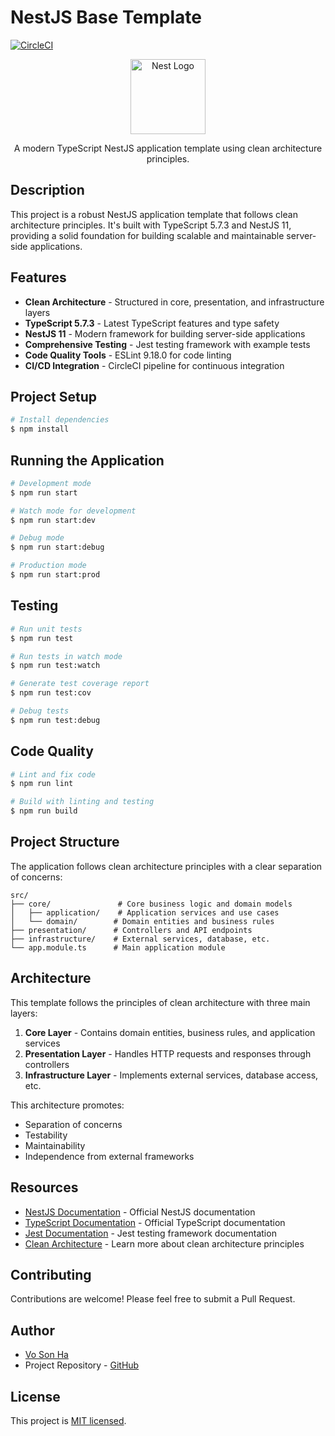 # NestJS Base Template

[![CircleCI](https://dl.circleci.com/status-badge/img/circleci/XezpwfPi1US9RhS159vdjh/Xkysgexu81sGiFtzJyFTrK/tree/main.svg?style=svg)](https://dl.circleci.com/status-badge/redirect/circleci/XezpwfPi1US9RhS159vdjh/Xkysgexu81sGiFtzJyFTrK/tree/main)

<p align="center">
  <a href="http://nestjs.com/" target="blank"><img src="https://nestjs.com/img/logo-small.svg" width="120" alt="Nest Logo" /></a>
</p>

<p align="center">A modern TypeScript NestJS application template using clean architecture principles.</p>

## Description

This project is a robust NestJS application template that follows clean architecture principles. It's built with TypeScript 5.7.3 and NestJS 11, providing a solid foundation for building scalable and maintainable server-side applications.

## Features

- **Clean Architecture** - Structured in core, presentation, and infrastructure layers
- **TypeScript 5.7.3** - Latest TypeScript features and type safety
- **NestJS 11** - Modern framework for building server-side applications
- **Comprehensive Testing** - Jest testing framework with example tests
- **Code Quality Tools** - ESLint 9.18.0 for code linting
- **CI/CD Integration** - CircleCI pipeline for continuous integration

## Project Setup

```bash
# Install dependencies
$ npm install
```

## Running the Application

```bash
# Development mode
$ npm run start

# Watch mode for development
$ npm run start:dev

# Debug mode
$ npm run start:debug

# Production mode
$ npm run start:prod
```

## Testing

```bash
# Run unit tests
$ npm run test

# Run tests in watch mode
$ npm run test:watch

# Generate test coverage report
$ npm run test:cov

# Debug tests
$ npm run test:debug
```

## Code Quality

```bash
# Lint and fix code
$ npm run lint

# Build with linting and testing
$ npm run build
```

## Project Structure

The application follows clean architecture principles with a clear separation of concerns:

```
src/
├── core/               # Core business logic and domain models
│   ├── application/    # Application services and use cases
│   └── domain/        # Domain entities and business rules
├── presentation/      # Controllers and API endpoints
├── infrastructure/    # External services, database, etc.
└── app.module.ts      # Main application module
```

## Architecture

This template follows the principles of clean architecture with three main layers:

1. **Core Layer** - Contains domain entities, business rules, and application services
2. **Presentation Layer** - Handles HTTP requests and responses through controllers
3. **Infrastructure Layer** - Implements external services, database access, etc.

This architecture promotes:
- Separation of concerns
- Testability
- Maintainability
- Independence from external frameworks

## Resources

- [NestJS Documentation](https://docs.nestjs.com) - Official NestJS documentation
- [TypeScript Documentation](https://www.typescriptlang.org/docs/) - Official TypeScript documentation
- [Jest Documentation](https://jestjs.io/docs/getting-started) - Jest testing framework documentation
- [Clean Architecture](https://blog.cleancoder.com/uncle-bob/2012/08/13/the-clean-architecture.html) - Learn more about clean architecture principles

## Contributing

Contributions are welcome! Please feel free to submit a Pull Request.

## Author

- [Vo Son Ha](https://github.com/vosonha)
- Project Repository - [GitHub](https://github.com/vosonha89/nestjs-base-template)

## License

This project is [MIT licensed](LICENSE).
